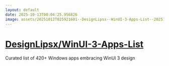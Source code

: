 ```yaml
---
layout: default
date: 2025-10-13T00:04:25.956826
image: assets/20251012T025921601--DesignLipsx--WinUI-3-Apps-List--20251012T030434141--cropped.png
---
```


# [DesignLipsx/WinUI-3-Apps-List](https://github.com/DesignLipsx/WinUI-3-Apps-List)

Curated list of 420+ Windows apps embracing WinUI 3 design
